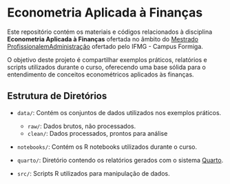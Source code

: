 # Econometria Aplicada à Finanças

Este repositório contém os materiais e códigos relacionados à disciplina 
**Econometria Aplicada à Finanças** ofertada no âmbito do 
[Mestrado ProfissionalemAdministração](https://www.formiga.ifmg.edu.br/mestrado) 
ofertado pelo IFMG - Campus Formiga. 

O objetivo deste projeto é compartilhar exemplos práticos, relatórios e 
scripts utilizados durante o curso, oferecendo uma base sólida para o 
entendimento de conceitos econométricos aplicados às finanças.

## Estrutura de Diretórios

- `data/`: Contém os conjuntos de dados utilizados nos exemplos práticos.

  - `raw/`: Dados brutos, não processados.
  - `clean/`: Dados processados, prontos para análise

- `notebooks/`: Contém os R notebooks utilizados durante o curso.

- `quarto/`: Diretório contendo os relatórios gerados com o 
sistema [Quarto](https://quarto.org/docs/guide/).

- `src/`: Scripts R utilizados para manipulação de dados.
